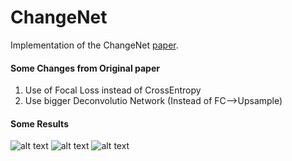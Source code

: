 # ChangeNet
Implementation of the ChangeNet [paper](http://openaccess.thecvf.com/content_ECCVW_2018/papers/11130/Varghese_ChangeNet_A_Deep_Learning_Architecture_for_Visual_Change_Detection_ECCVW_2018_paper.pdf).
<Paste>
  
  #### Some Changes from Original paper
  1. Use of Focal Loss instead of CrossEntropy
  2. Use bigger Deconvolutio Network (Instead of FC-->Upsample)
  
  #### Some Results
  ![alt text](https://raw.githubusercontent.com/leonardoaraujosantos/ChangeNet/master/docs/imgs/res_1.png)
  ![alt text](https://raw.githubusercontent.com/leonardoaraujosantos/ChangeNet/master/docs/imgs/ref_2.png)
  ![alt text](https://raw.githubusercontent.com/leonardoaraujosantos/ChangeNet/master/docs/imgs/ref_3.png)
